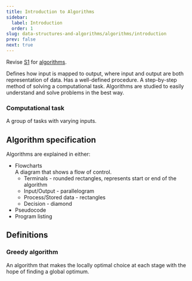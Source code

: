 ```yaml
---
title: Introduction to Algorithms
sidebar:
  label: Introduction
  order: 1
slug: data-structures-and-algorithms/algorithms/introduction
prev: false
next: true
---
```


Revise [S1](https://s1.sahithyan.dev) for
[algorithms](https://s1.sahithyan.dev/programming-fundamentals/b-book/algorithms/).

Defines how input is mapped to output, where input and output are both
representation of data. Has a well-defined procedure. A step-by-step method of
solving a computational task. Algorithms are studied to easily understand and
solve problems in the best way.

### Computational task

A group of tasks with varying inputs.

## Algorithm specification

Algorithms are explained in either:

- Flowcharts  
  A diagram that shows a flow of control.
  - Terminals - rounded rectangles, represents start or end of the algorithm
  - Input/Output - parallelogram
  - Process/Stored data - rectangles
  - Decision - diamond
- Pseudocode
- Program listing

## Definitions

### Greedy algorithm

An algorithm that makes the locally optimal choice at each stage with the hope of finding a global optimum.
